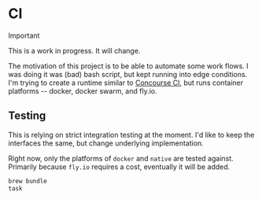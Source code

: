 # CI

<!-- deno-fmt-ignore-start -->
> [!IMPORTANT]
> This is a work in progress. It will change.
<!-- deno-fmt-ignore-end -->

The motivation of this project is to be able to automate some work flows. I was
doing it was (bad) bash script, but kept running into edge conditions. I'm
trying to create a runtime similar to [Concourse CI](https://concourse-ci.org/),
but runs container platforms -- docker, docker swarm, and fly.io.

## Testing

This is relying on strict integration testing at the moment. I'd like to keep
the interfaces the same, but change underlying implementation.

Right now, only the platforms of `docker` and `native` are tested against.
Primarily because `fly.io` requires a cost, eventually it will be added.

```bash
brew bundle
task
```
